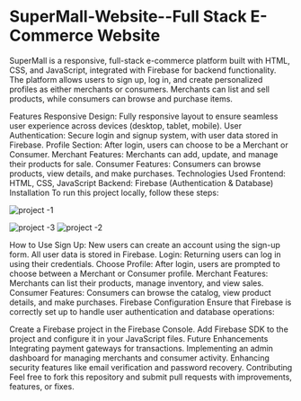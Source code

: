 # SuperMall-Website--Full Stack E-Commerce Website

SuperMall is a responsive, full-stack e-commerce platform built with HTML, CSS, and JavaScript, integrated with Firebase for backend functionality. The platform allows users to sign up, log in, and create personalized profiles as either merchants or consumers. Merchants can list and sell products, while consumers can browse and purchase items.

Features
Responsive Design: Fully responsive layout to ensure seamless user experience across devices (desktop, tablet, mobile).
User Authentication: Secure login and signup system, with user data stored in Firebase.
Profile Section: After login, users can choose to be a Merchant or Consumer.
Merchant Features: Merchants can add, update, and manage their products for sale.
Consumer Features: Consumers can browse products, view details, and make purchases.
Technologies Used
Frontend: HTML, CSS, JavaScript
Backend: Firebase (Authentication & Database)
Installation
To run this project locally, follow these steps:

![project -1](https://github.com/user-attachments/assets/674110b9-e6e3-4d2b-bc91-41405148b3ff)

![project -3](https://github.com/user-attachments/assets/99a7196b-3d5c-4cf5-b32c-3b044044a336)
![project -2](https://github.com/user-attachments/assets/f8fe0d7f-b9c1-4723-992c-407263455de1)



How to Use
Sign Up: New users can create an account using the sign-up form. All user data is stored in Firebase.
Login: Returning users can log in using their credentials.
Choose Profile: After login, users are prompted to choose between a Merchant or Consumer profile.
Merchant Features: Merchants can list their products, manage inventory, and view sales.
Consumer Features: Consumers can browse the catalog, view product details, and make purchases.
Firebase Configuration
Ensure that Firebase is correctly set up to handle user authentication and database operations:

Create a Firebase project in the Firebase Console.
Add Firebase SDK to the project and configure it in your JavaScript files.
Future Enhancements
Integrating payment gateways for transactions.
Implementing an admin dashboard for managing merchants and consumer activity.
Enhancing security features like email verification and password recovery.
Contributing
Feel free to fork this repository and submit pull requests with improvements, features, or fixes.

